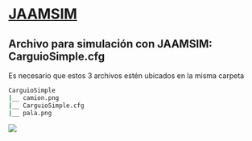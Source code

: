 # [JAAMSIM](https://jaamsim.com/)

## Archivo para simulación con JAAMSIM: CarguioSimple.cfg

Es necesario que estos 3 archivos estén ubicados en la misma carpeta

```sh
CarguioSimple
|__ camion.png
|__ CarguioSimple.cfg
|__ pala.png
```

[![](https://markdown-videos.deta.dev/youtube/Px4GHgnrj1A)](https://youtu.be/Px4GHgnrj1A)
